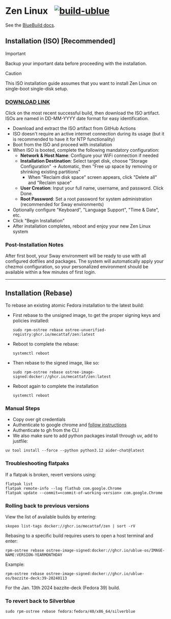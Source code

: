 # Zen Linux &nbsp; [![build-ublue](https://github.com/blue-build/template/actions/workflows/build.yml/badge.svg)](https://github.com/blue-build/template/actions/workflows/build.yml)

See the [BlueBuild docs](https://blue-build.org/how-to/setup/). 

## Installation (ISO) [Recommended]

> [!IMPORTANT]  
> Backup your important data before proceeding with the installation.

> [!CAUTION]
> This ISO installation guide assumes that you want to install Zen Linux on single-boot single-disk setup.

### [DOWNLOAD LINK](https://github.com/mecattaf/zen/actions/workflows/build-iso.yml)
Click on the most recent successful build, then download the ISO artifact.  
ISOs are named in DD-MM-YYYY date format for easy identification.

- Download and extract the ISO artifact from GitHub Actions
- ISO doesn't require an active internet connection during its usage (but it is recommended to have it for NTP functionality)
- Boot from the ISO and proceed with installation
- When ISO is booted, complete the following mandatory configuration:
  - **Network & Host Name**: Configure your WiFi connection if needed
  - **Installation Destination**: Select target disk, choose "Storage Configuration" → Automatic, then "Free up space by removing or shrinking existing partitions"
    - When "Reclaim disk space" screen appears, click "Delete all" and "Reclaim space"
  - **User Creation**: Input your full name, username, and password. Click Done.
  - **Root Password**: Set a root password for system administration (recommended for Sway environments)
- Optionally configure "Keyboard", "Language Support", "Time & Date", etc.
- Click "Begin Installation"
- After installation completes, reboot and enjoy your new Zen Linux system

### Post-Installation Notes

After first boot, your Sway environment will be ready to use with all configured dotfiles and packages. The system will automatically apply your chezmoi configuration, so your personalized environment should be available within a few minutes of first login.

---

## Installation (Rebase)

To rebase an existing atomic Fedora installation to the latest build:

- First rebase to the unsigned image, to get the proper signing keys and policies installed:
  ```
  sudo rpm-ostree rebase ostree-unverified-registry:ghcr.io/mecattaf/zen:latest
  ```
- Reboot to complete the rebase:
  ```
  systemctl reboot
  ```
- Then rebase to the signed image, like so:
  ```
  sudo rpm-ostree rebase ostree-image-signed:docker://ghcr.io/mecattaf/zen:latest
  ```
- Reboot again to complete the installation
  ```
  systemctl reboot
  ```

### Manual Steps

- Copy over git credentials
- Authenticate to google chrome and [follow instructions](docs/chrome.md)
- Authenticate to gh from the CLI
- We also make sure to add python packages install through uv, add to justfile:
```
uv tool install --force --python python3.12 aider-chat@latest
```

### Troubleshooting flatpaks

If a flatpak is broken, revert versions using:
```
flatpak list
flatpak remote-info --log flathub com.google.Chrome
flatpak update --commit=<commit-of-working-version> com.google.Chrome
```

### Rolling back to previous versions

View the list of available builds by entering:
```
skopeo list-tags docker://ghcr.io/mecattaf/zen | sort -rV
```

Rebasing to a specific build requires users to open a host terminal and enter:
```
rpm-ostree rebase ostree-image-signed:docker://ghcr.io/ublue-os/IMAGE-NAME:VERSION-YEARMONTHDAY
```

Example:
```
rpm-ostree rebase ostree-image-signed:docker://ghcr.io/ublue-os/bazzite-deck:39-20240113
```
For the Jan. 13th 2024 bazzite-deck (Fedora 39) build.

### To revert back to Silverblue

```shell
sudo rpm-ostree rebase fedora:fedora/40/x86_64/silverblue
```

